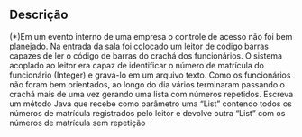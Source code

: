 ## Descrição
(*)Em um evento interno de uma empresa o controle de acesso não foi bem planejado. 
Na entrada da sala foi colocado um leitor de código barras capazes de ler o 
código de barras do crachá dos funcionários. O sistema acoplado ao leitor era capaz 
de identificar o número de matrícula do funcionário (Integer) e gravá-lo em um 
arquivo texto. Como os funcionários não foram bem orientados, ao longo do dia 
vários terminaram passando o crachá mais de uma vez gerando uma lista com números 
repetidos. Escreva um método Java que recebe como parâmetro uma “List<Integer>” 
contendo todos os números de matrícula registrados pelo leitor e devolve outra 
“List<Integer>” com os números de matrícula sem repetição